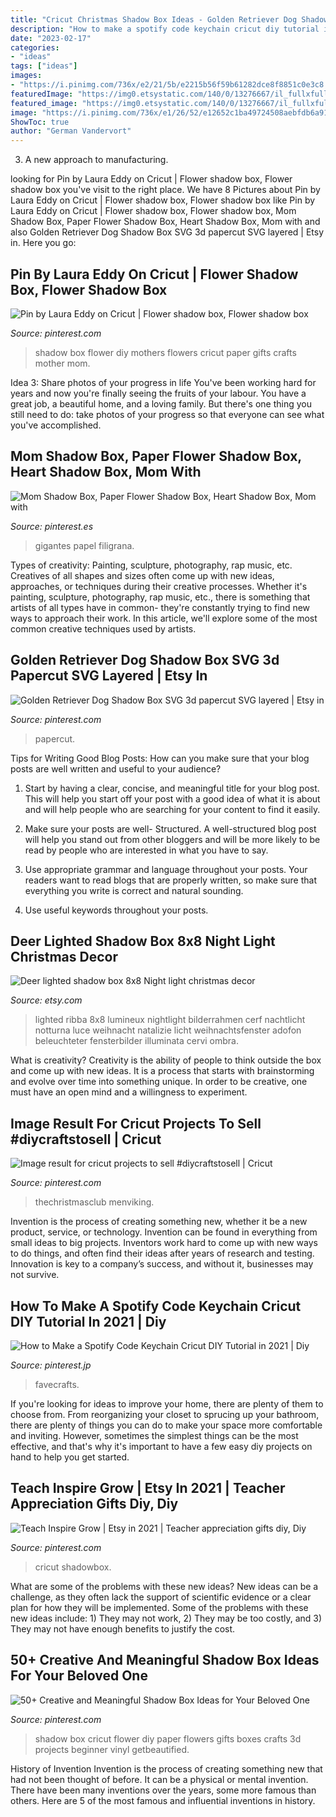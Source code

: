```yaml
---
title: "Cricut Christmas Shadow Box Ideas - Golden Retriever Dog Shadow Box Svg 3d Papercut Svg Layered"
description: "How to make a spotify code keychain cricut diy tutorial in 2021"
date: "2023-02-17"
categories:
- "ideas"
tags: ["ideas"]
images:
- "https://i.pinimg.com/736x/e2/21/5b/e2215b56f59b61282dce8f8851c0e3c8.jpg"
featuredImage: "https://img0.etsystatic.com/140/0/13276667/il_fullxfull.1045075438_2jxg.jpg"
featured_image: "https://img0.etsystatic.com/140/0/13276667/il_fullxfull.1045075438_2jxg.jpg"
image: "https://i.pinimg.com/736x/e1/26/52/e12652c1ba49724508aebfdb6a91ea18.jpg"
ShowToc: true
author: "German Vandervort"
---
```



3. A new approach to manufacturing.

	

		
looking for Pin by Laura Eddy on Cricut | Flower shadow box, Flower shadow box you've visit to the right place. We have 8 Pictures about Pin by Laura Eddy on Cricut | Flower shadow box, Flower shadow box like Pin by Laura Eddy on Cricut | Flower shadow box, Flower shadow box, Mom Shadow Box, Paper Flower Shadow Box, Heart Shadow Box, Mom with and also Golden Retriever Dog Shadow Box SVG 3d papercut SVG layered | Etsy in. Here you go:
		
    
## Pin By Laura Eddy On Cricut | Flower Shadow Box, Flower Shadow Box

<img loading=lazy src="https://i.pinimg.com/736x/e1/26/52/e12652c1ba49724508aebfdb6a91ea18.jpg" onerror="this.onerror=null;this.src='https://tse1.mm.bing.net/th?id=OIP.rpDMRFr89PNWETQMnbM2IgHaGW&amp;pid=15.1';" alt="Pin by Laura Eddy on Cricut | Flower shadow box, Flower shadow box">

_Source: pinterest.com_

>shadow box flower diy mothers flowers cricut paper gifts crafts mother mom. 

	

Idea 3: Share photos of your progress in life
You've been working hard for years and now you're finally seeing the fruits of your labour. You have a great job, a beautiful home, and a loving family. But there's one thing you still need to do: take photos of your progress so that everyone can see what you've accomplished.

    
## Mom Shadow Box, Paper Flower Shadow Box, Heart Shadow Box, Mom With

<img loading=lazy src="https://i.pinimg.com/736x/8e/f8/fa/8ef8fa8eb205fb954fbebb2bfff98e61.jpg" onerror="this.onerror=null;this.src='https://tse2.mm.bing.net/th?id=OIP.UPOwd_6KZlFj-yn1_IdMoAHaJ3&amp;pid=15.1';" alt="Mom Shadow Box, Paper Flower Shadow Box, Heart Shadow Box, Mom with">

_Source: pinterest.es_

>gigantes papel filigrana. 

	

Types of creativity: Painting, sculpture, photography, rap music, etc.
Creatives of all shapes and sizes often come up with new ideas, approaches, or techniques during their creative processes. Whether it's painting, sculpture, photography, rap music, etc., there is something that artists of all types have in common- they're constantly trying to find new ways to approach their work. In this article, we'll explore some of the most common creative techniques used by artists.

    
## Golden Retriever Dog Shadow Box SVG 3d Papercut SVG Layered | Etsy In

<img loading=lazy src="https://i.pinimg.com/736x/e2/21/5b/e2215b56f59b61282dce8f8851c0e3c8.jpg" onerror="this.onerror=null;this.src='https://tse3.mm.bing.net/th?id=OIP.L4-csz72R9orUKLMCBT_pgHaHa&amp;pid=15.1';" alt="Golden Retriever Dog Shadow Box SVG 3d papercut SVG layered | Etsy in">

_Source: pinterest.com_

>papercut. 

	

Tips for Writing Good Blog Posts: How can you make sure that your blog posts are well written and useful to your audience?
1. Start by having a clear, concise, and meaningful title for your blog post. This will help you start off your post with a good idea of what it is about and will help people who are searching for your content to find it easily.
2. Make sure your posts are well- Structured. A well-structured blog post will help you stand out from other bloggers and will be more likely to be read by people who are interested in what you have to say.

3. Use appropriate grammar and language throughout your posts. Your readers want to read blogs that are properly written, so make sure that everything you write is correct and natural sounding.

4. Use useful keywords throughout your posts.

    
## Deer Lighted Shadow Box 8x8 Night Light Christmas Decor

<img loading=lazy src="https://img0.etsystatic.com/140/0/13276667/il_fullxfull.1045075438_2jxg.jpg" onerror="this.onerror=null;this.src='https://tse3.mm.bing.net/th?id=OIP.g1EVj2F0i4B7ak7JdvfFowHaJ4&amp;pid=15.1';" alt="Deer lighted shadow box 8x8 Night light christmas decor">

_Source: etsy.com_

>lighted ribba 8x8 lumineux nightlight bilderrahmen cerf nachtlicht notturna luce weihnacht natalizie licht weihnachtsfenster adofon beleuchteter fensterbilder illuminata cervi ombra. 

	

What is creativity?
Creativity is the ability of people to think outside the box and come up with new ideas. It is a process that starts with brainstorming and evolve over time into something unique. In order to be creative, one must have an open mind and a willingness to experiment.

    
## Image Result For Cricut Projects To Sell #diycraftstosell | Cricut

<img loading=lazy src="https://i.pinimg.com/736x/5b/f6/a7/5bf6a77497fa1e3c8c0f50a90a01bb09.jpg" onerror="this.onerror=null;this.src='https://tse1.mm.bing.net/th?id=OIP.YJjLvEEqWCsbFpMYR2-ImwHaJ4&amp;pid=15.1';" alt="Image result for cricut projects to sell #diycraftstosell | Cricut">

_Source: pinterest.com_

>thechristmasclub menviking. 

	

Invention is the process of creating something new, whether it be a new product, service, or technology. Invention can be found in everything from small ideas to big projects. Inventors work hard to come up with new ways to do things, and often find their ideas after years of research and testing. Innovation is key to a company’s success, and without it, businesses may not survive.

    
## How To Make A Spotify Code Keychain Cricut DIY Tutorial In 2021 | Diy

<img loading=lazy src="https://i.pinimg.com/736x/e7/c1/f0/e7c1f0d11baef9599ad9f5fb39bd6db1.jpg" onerror="this.onerror=null;this.src='https://tse2.mm.bing.net/th?id=OIP.zp5-fJFBqPP8YsDNYn3Q6gHaFO&amp;pid=15.1';" alt="How to Make a Spotify Code Keychain Cricut DIY Tutorial in 2021 | Diy">

_Source: pinterest.jp_

>favecrafts. 

	

If you're looking for ideas to improve your home, there are plenty of them to choose from. From reorganizing your closet to sprucing up your bathroom, there are plenty of things you can do to make your space more comfortable and inviting. However, sometimes the simplest things can be the most effective, and that's why it's important to have a few easy diy projects on hand to help you get started.

    
## Teach Inspire Grow | Etsy In 2021 | Teacher Appreciation Gifts Diy, Diy

<img loading=lazy src="https://i.pinimg.com/736x/d5/a5/56/d5a5566f1a9a5f532c0980afc7a87a67.jpg" onerror="this.onerror=null;this.src='https://tse4.mm.bing.net/th?id=OIP.fetHlP8DjHlzDjNxuLX1CgHaJ3&amp;pid=15.1';" alt="Teach Inspire Grow | Etsy in 2021 | Teacher appreciation gifts diy, Diy">

_Source: pinterest.com_

>cricut shadowbox. 

	

What are some of the problems with these new ideas?
New ideas can be a challenge, as they often lack the support of scientific evidence or a clear plan for how they will be implemented. Some of the problems with these new ideas include: 1) They may not work, 2) They may be too costly, and 3) They may not have enough benefits to justify the cost.

    
## 50+ Creative And Meaningful Shadow Box Ideas For Your Beloved One

<img loading=lazy src="https://i.pinimg.com/736x/5c/e4/aa/5ce4aa3ea5bce11e0c2b4c352c56bfd0.jpg" onerror="this.onerror=null;this.src='https://tse1.mm.bing.net/th?id=OIP.BGE8IdppioCZ2Vh7OAnNzQHaJ4&amp;pid=15.1';" alt="50+ Creative and Meaningful Shadow Box Ideas for Your Beloved One">

_Source: pinterest.com_

>shadow box cricut flower diy paper flowers gifts boxes crafts 3d projects beginner vinyl getbeautified. 

	

History of Invention
Invention is the process of creating something new that had not been thought of before. It can be a physical or mental invention. There have been many inventions over the years, some more famous than others. Here are 5 of the most famous and influential inventions in history.

